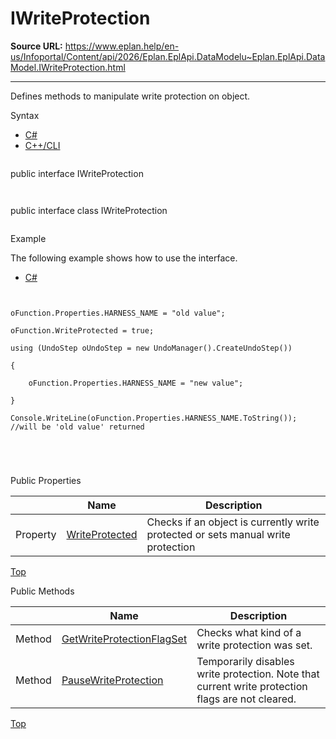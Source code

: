 # IWriteProtection

**Source URL:** https://www.eplan.help/en-us/Infoportal/Content/api/2026/Eplan.EplApi.DataModelu~Eplan.EplApi.DataModel.IWriteProtection.html

---

Defines methods to manipulate write protection on object.

Syntax

- [C#](#i-syntax-CS)
- [C++/CLI](#i-syntax-CPP2005)

```
```
public interface IWriteProtection
```
```

```
```
public interface class IWriteProtection
```
```

Example

The following example shows how to use the interface.

- [C#](#i-tab-content-0ec46a6b-a728-48a0-b772-8e7495a078b8)

```


oFunction.Properties.HARNESS_NAME = "old value";

oFunction.WriteProtected = true;

using (UndoStep oUndoStep = new UndoManager().CreateUndoStep())

{

    oFunction.Properties.HARNESS_NAME = "new value";

}

Console.WriteLine(oFunction.Properties.HARNESS_NAME.ToString());  //will be 'old value' returned





```




Public Properties

|  | Name | Description |
| --- | --- | --- |
| Property | [WriteProtected](Eplan.EplApi.DataModelu~Eplan.EplApi.DataModel.IWriteProtection~WriteProtected.html) | Checks if an object is currently write protected or sets manual write protection |

[Top](#top)

Public Methods

|  | Name | Description |
| --- | --- | --- |
| Method | [GetWriteProtectionFlagSet](Eplan.EplApi.DataModelu~Eplan.EplApi.DataModel.IWriteProtection~GetWriteProtectionFlagSet.html) | Checks what kind of a write protection was set. |
| Method | [PauseWriteProtection](Eplan.EplApi.DataModelu~Eplan.EplApi.DataModel.IWriteProtection~PauseWriteProtection.html) | Temporarily disables write protection. Note that current write protection flags are not cleared. |

[Top](#top)
